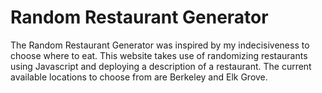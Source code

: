 # Random Restaurant Generator
The Random Restaurant Generator was inspired by my indecisiveness to choose where to eat. This website takes use of randomizing restaurants using Javascript and deploying a description of a restaurant. The current available locations to choose from are Berkeley and Elk Grove.
